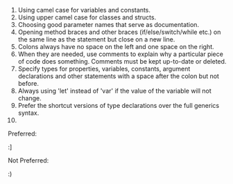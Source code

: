 1. Using camel case for variables and constants.
2. Using upper camel case for classes and structs.
3. Choosing good parameter names that serve as documentation.
4. Opening method braces and other braces (if/else/switch/while etc.) on the same line as the statement but close on a new line.
5. Colons always have no space on the left and one space on the right.
6. When they are needed, use comments to explain why a particular piece of code does something. Comments must be kept up-to-date or deleted.
7. Specify types for properties, variables, constants, argument declarations and other statements with a space after the colon but not before.
8. Always using 'let' instead of 'var' if the value of the variable will not change.
9. Prefer the shortcut versions of type declarations over the full generics syntax.
10. 
Preferred:

:]

Not Preferred:

:)
